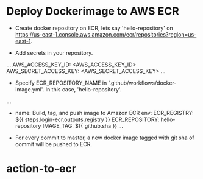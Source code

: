 # Deploy Dockerimage to AWS ECR

- Create docker repository on ECR, lets say 'hello-repository' on https://us-east-1.console.aws.amazon.com/ecr/repositories?region=us-east-1.

- Add secrets in your repository.

...
AWS_ACCESS_KEY_ID: <AWS_ACCESS_KEY_ID>
AWS_SECRET_ACCESS_KEY: <AWS_SECRET_ACCESS_KEY>
...


- Specify ECR_REPOSITORY_NAME in '.github/workflows/docker-image.yml'. In this case, 'hello-repository'.

...

- name: Build, tag, and push image to Amazon ECR
    env:
        ECR_REGISTRY: ${{ steps.login-ecr.outputs.registry }}
	ECR_REPOSITORY: hello-repository
	IMAGE_TAG: ${{ github.sha }}
...

- For every commit to master, a new docker image tagged with git sha of commit will be pushed to ECR.

# action-to-ecr
